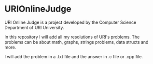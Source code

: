 # URIOnlineJudge
URI Online Judge is a project developed by the Computer Science Department of URI University.

In this repository I will add all my resolutions of URI's problems. The problems can be about math, graphs,
strings problems, data structs and more.

I will add the problem in a .txt file and the answer in .c file or .cpp file.
